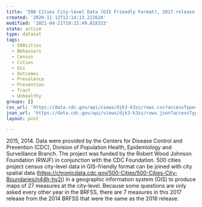 ```yaml
---
title: '500 Cities City-level Data (GIS Friendly Format), 2017 release'
created: '2020-11-12T12:14:13.222624'
modified: '2021-04-21T19:22:49.818333'
state: active
type: dataset
tags:
  - 500cities
  - Behaviors
  - Census
  - Cities
  - Gis
  - Outcomes
  - Prevalence
  - Prevention
  - Tract
  - Unhealthy
groups: []
csv_url: 'https://data.cdc.gov/api/views/djk3-k3zs/rows.csv?accessType=DOWNLOAD'
json_url: 'https://data.cdc.gov/api/views/djk3-k3zs/rows.json?accessType=DOWNLOAD'
layout: post

---
```

2015, 2014. Data were provided by the Centers for Disease Control and Prevention (CDC), Division of Population Health, Epidemiology and Surveillance Branch. The project was funded by the Robert Wood Johnson Foundation (RWJF) in conjunction with the CDC Foundation. 500 cities project census city-level data in GIS-friendly format can be joined with city spatial data (https://chronicdata.cdc.gov/500-Cities/500-Cities-City-Boundaries/n44h-hy2j) in a geographic information system (GIS) to produce maps of 27 measures at the city-level. Because some questions are only asked every other year in the BRFSS, there are 7 measures in this 2017 release from the 2014 BRFSS that were the same as the 2016 release.
